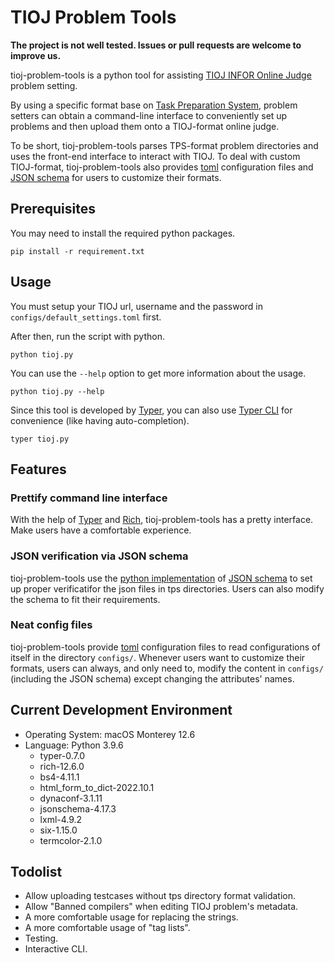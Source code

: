 # TIOJ Problem Tools
**The project is not well tested. Issues or pull requests are welcome to improve us.**

tioj-problem-tools is a python tool for assisting [TIOJ INFOR Online Judge](https://github.com/TIOJ-INFOR-Online-Judge/tioj) problem setting.

By using a specific format base on [Task Preparation System](https://github.com/ioi-2017/tps), problem setters can obtain a command-line interface to conveniently set up problems and then upload them onto a TIOJ-format online judge.

To be short, tioj-problem-tools parses TPS-format problem directories and uses the front-end interface to interact with TIOJ. To deal with custom TIOJ-format, tioj-problem-tools also provides [toml](https://toml.io/en/) configuration files and [JSON schema](https://json-schema.org/understanding-json-schema/index.html) for users to customize their formats.

## Prerequisites

You may need to install the required python packages.
```
pip install -r requirement.txt
```

## Usage

You must setup your TIOJ url, username and the password in `configs/default_settings.toml` first.

After then, run the script with python.
```
python tioj.py
```

You can use the `--help` option to get more information about the usage.
```
python tioj.py --help
```

Since this tool is developed by [Typer](https://typer.tiangolo.com/), you can also use [Typer CLI](https://typer.tiangolo.com/typer-cli/) for convenience (like having auto-completion).
```
typer tioj.py
```

## Features

### Prettify command line interface

With the help of [Typer](https://typer.tiangolo.com/) and [Rich](https://rich.readthedocs.io/en/stable/introduction.html), tioj-problem-tools has a pretty interface. Make users have a comfortable experience.

### JSON verification via JSON schema

tioj-problem-tools use the [python implementation](https://python-jsonschema.readthedocs.io/en/stable/) of [JSON schema](https://json-schema.org/understanding-json-schema/index.html) to set up proper verificatifor the json files in tps directories. Users can also modify the schema to fit their requirements.

### Neat config files

tioj-problem-tools provide [toml](https://toml.io/en/) configuration files to read configurations of itself in the directory `configs/`. Whenever users want to customize their formats, users can always, and only need to, modify the content in `configs/` (including the JSON schema) except changing the attributes' names.

## Current Development Environment

- Operating System: macOS Monterey 12.6
- Language: Python 3.9.6
    - typer-0.7.0
    - rich-12.6.0
    - bs4-4.11.1 
    - html_form_to_dict-2022.10.1
    - dynaconf-3.1.11
    - jsonschema-4.17.3
    - lxml-4.9.2
    - six-1.15.0
    - termcolor-2.1.0

## Todolist

- Allow uploading testcases without tps directory format validation.
- Allow "Banned compilers" when editing TIOJ problem's metadata.
- A more comfortable usage for replacing the strings.
- A more comfortable usage of "tag lists".
- Testing.
- Interactive CLI.
